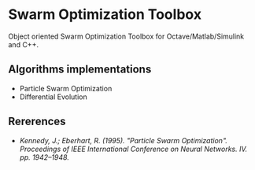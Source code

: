 # Swarm Optimization Toolbox

Object oriented Swarm Optimization Toolbox for Octave/Matlab/Simulink and C++.

## Algorithms implementations
- Particle Swarm Optimization
- Differential Evolution

## Rererences
- *Kennedy, J.; Eberhart, R. (1995). "Particle Swarm Optimization". Proceedings of IEEE International Conference on Neural Networks. IV. pp. 1942–1948.*
